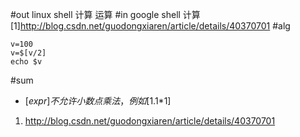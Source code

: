 #out
linux shell 计算 运算
#in
google shell 计算
[1]http://blog.csdn.net/guodongxiaren/article/details/40370701
#alg
```
v=100
v=$[v/2]
echo $v
```
#sum
- $[expr]不允许小数点乘法，例如$[1.1*1]
1. http://blog.csdn.net/guodongxiaren/article/details/40370701
